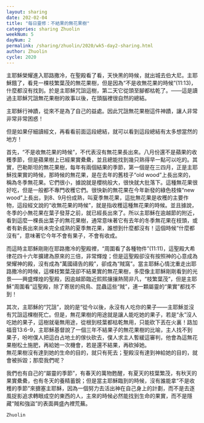 ```yaml
---
layout: sharing
date: 202-02-04
title: "每日靈修：不結果的無花果樹"
categories: sharing Zhuolin
weekNum: 5
dayNum: 2
permalink: /sharing/zhuolin/2020/wk5-day2-sharing.html
author: Zhuolin
cycle: 2020
---
```


主耶穌榮耀進入耶路撒冷，在聖殿看了看，天快黑的時候，就出城去伯大尼。主耶穌餓了，看見一棵枝繁葉茂的無花果樹，但是因為“不是收無花果的時候”(11:13)，什麼都沒有找到。於是主耶穌咒詛這樹，第二天它從頭至腳都枯乾了。——這是讀過主耶穌咒詛無花果樹的故事以後，在頭腦裡很自然的總結。  

主耶穌行神蹟，從來不是為了自己的益處。因此咒詛無花果樹這件神蹟，讓人非常非常非常困惑！  

但是如果仔細讀經文，再看看前面這段總結，就可以看到這段總結有太多想當然的地方！  

首先，“不是收無花果的時候”，不代表沒有無花果長出來。八月份還不是蘋果的收穫季節，但是蘋果樹上已經果實纍纍，並且總能找到幾只熟得早一點可以吃的。其實，巴勒斯坦的無花果樹，每年有兩個結果的季節，第一個是在三四月，正是主耶穌找果實的時候，那時候的無花果，是在去年的舊枝子“old wood”上長出來的，稱為冬季無花果。它們很小，據說就是櫻桃般大，很快就大批落下。這種無花果很好吃，但是一般都不專門收穫它們。很快新的無花果在今年新發的綠色枝條“new wood”上長出，到8、9月份成熟，叫夏季無花果，這批無花果是收穫的主要作物，這段經文說的“收無花果的時候”，就是指收穫這種無花果的時候。並且據說，冬季的小無花果在葉子發芽之前，就已經長出來了。所以主耶穌在逾越節的附近，看到這麼一棵長出葉子的無花果樹，通常意味著它有去年的冬季無花果在枝頭，或者有新長出來尚未完全成熟的夏季無花果，誰想到什麼都沒有！這個時候“什麼都沒有”，意味著它今年不會有果子，不會有收成。  

而這時主耶穌剛剛在耶路撒冷的聖殿裡，“周圍看了各種物件”(11:11)，這聖殿大希律花四十六年擴建為原來的三倍，非常輝煌；但是這聖殿卻沒有按照神的心意成為榮耀神的殿，沒有成為“萬國禱告的殿”，卻成為“賊窩”。當主耶穌心情沈重走出耶路撒冷的時候，這棵枝繁葉茂卻不結果實的無花果樹，多麼像主耶穌剛剛看到的光景——興盛輝煌的聖殿，因逾越節臨近熙熙攘攘熱鬧非凡，“枝繁葉茂”，但是主耶穌“周圍看”這聖殿，除了寄居的飛鳥、昆蟲這些“賊”，連一顆屬靈的“果實”都找不到！  

其次，主耶穌的“咒詛”，說的是“從今以後，永沒有人吃你的果子——主耶穌並沒有咒詛這棵樹死亡。但是，無花果樹的用途就是讓人能吃她的果子，若是“永”沒人吃她的果子，這樹就毫無用途，從根到枝葉都枯乾無用，只能砍下丟在火裏！路加福音13:6-9，主耶穌基督說了一個三年不結果子的無花果樹的比喻，主人找不到果子，吩咐僕人把這白占地土的傢伙砍去，僕人求主人暫緩這審判，他會為這無花果樹松土施肥，再給她一次機會，若是還不結果，再砍掉她。  
無花果樹沒有達到她的生命的目的，就只有死去；聖殿沒有達到神給她的目的，就會被拆毀；那麼我們呢？  

我們也有自己的“屬靈的季節”，有春天的萬物甦醒，有夏天的枝葉繁茂，有秋天的果實纍纍，也有冬天的養精蓄銳；但是當主耶穌臨到的時候，沒有誰能拿“不是收穫的季節”來搪塞主耶穌，因為一個努力去活出神在自己身上的計劃，而不是去逐風捉影追求轉眼成空的東西的人，主來的時候必然能找到生命的果實，而不是隱藏“賊和強盜”的表面興盛內裡荒蕪。  

`Zhuolin`  
